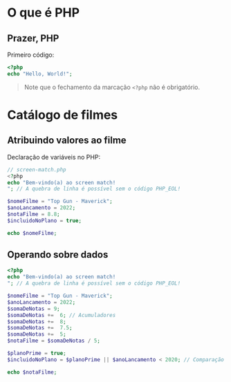 # O que é PHP
## Prazer, PHP

Primeiro código:
```PHP
<?php
echo "Hello, World!";
```
> Note que o fechamento da marcação `<?php` não é obrigatório.

# Catálogo de filmes
## Atribuindo valores ao filme
Declaração de variáveis no PHP:
```PHP
// screen-match.php
<?php
echo "Bem-vindo(a) ao screen match!
"; // A quebra de linha é possível sem o código PHP_EOL!

$nomeFilme = "Top Gun - Maverick";
$anoLancamento = 2022;
$notaFilme = 8.8;
$incluidoNoPlano = true;

echo $nomeFilme;
```

## Operando sobre dados
```php
<?php
echo "Bem-vindo(a) ao screen match!
"; // A quebra de linha é possível sem o código PHP_EOL!

$nomeFilme = "Top Gun - Maverick";
$anoLancamento = 2022;
$somaDeNotas = 9;
$somaDeNotas +=  6; // Acumuladores
$somaDeNotas +=  8;
$somaDeNotas +=  7.5;
$somaDeNotas +=  5;
$notaFilme = $somaDeNotas / 5;

$planoPrime = true;
$incluidoNoPlano = $planoPrime || $anoLancamento < 2020; // Comparação complexa

echo $notaFilme;
```
